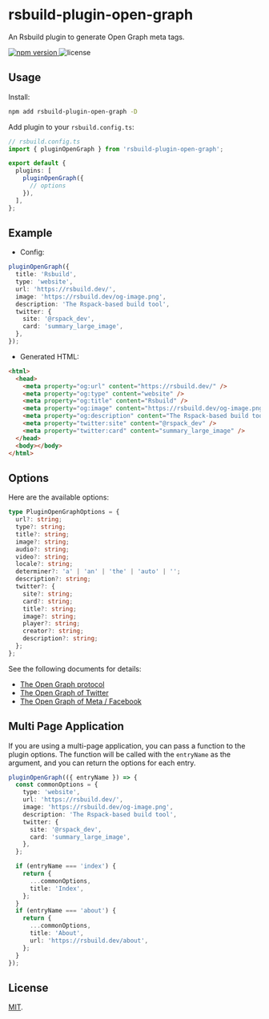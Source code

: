 # rsbuild-plugin-open-graph

An Rsbuild plugin to generate Open Graph meta tags.

<p>
  <a href="https://npmjs.com/package/rsbuild-plugin-open-graph">
   <img src="https://img.shields.io/npm/v/rsbuild-plugin-open-graph?style=flat-square&colorA=564341&colorB=EDED91" alt="npm version" />
  </a>
    <img src="https://img.shields.io/badge/License-MIT-blue.svg?style=flat-square&colorA=564341&colorB=EDED91" alt="license" />
</p>

## Usage

Install:

```bash
npm add rsbuild-plugin-open-graph -D
```

Add plugin to your `rsbuild.config.ts`:

```ts
// rsbuild.config.ts
import { pluginOpenGraph } from 'rsbuild-plugin-open-graph';

export default {
  plugins: [
    pluginOpenGraph({
      // options
    }),
  ],
};
```

## Example

- Config:

```ts
pluginOpenGraph({
  title: 'Rsbuild',
  type: 'website',
  url: 'https://rsbuild.dev/',
  image: 'https://rsbuild.dev/og-image.png',
  description: 'The Rspack-based build tool',
  twitter: {
    site: '@rspack_dev',
    card: 'summary_large_image',
  },
});
```

- Generated HTML:

```html
<html>
  <head>
    <meta property="og:url" content="https://rsbuild.dev/" />
    <meta property="og:type" content="website" />
    <meta property="og:title" content="Rsbuild" />
    <meta property="og:image" content="https://rsbuild.dev/og-image.png" />
    <meta property="og:description" content="The Rspack-based build tool" />
    <meta property="twitter:site" content="@rspack_dev" />
    <meta property="twitter:card" content="summary_large_image" />
  </head>
  <body></body>
</html>
```

## Options

Here are the available options:

```ts
type PluginOpenGraphOptions = {
  url?: string;
  type?: string;
  title?: string;
  image?: string;
  audio?: string;
  video?: string;
  locale?: string;
  determiner?: 'a' | 'an' | 'the' | 'auto' | '';
  description?: string;
  twitter?: {
    site?: string;
    card?: string;
    title?: string;
    image?: string;
    player?: string;
    creator?: string;
    description?: string;
  };
};
```

See the following documents for details:

- [The Open Graph protocol](https://ogp.me/)
- [The Open Graph of Twitter](https://developer.twitter.com/en/docs/twitter-for-websites/cards/overview/abouts-cards)
- [The Open Graph of Meta / Facebook](https://developers.facebook.com/docs/sharing/webmasters)

## Multi Page Application

If you are using a multi-page application, you can pass a function to the plugin options. The function will be called with the `entryName` as the argument, and you can return the options for each entry.

```ts
pluginOpenGraph(({ entryName }) => {
  const commonOptions = {
    type: 'website',
    url: 'https://rsbuild.dev/',
    image: 'https://rsbuild.dev/og-image.png',
    description: 'The Rspack-based build tool',
    twitter: {
      site: '@rspack_dev',
      card: 'summary_large_image',
    },
  };

  if (entryName === 'index') {
    return {
      ...commonOptions,
      title: 'Index',
    };
  }
  if (entryName === 'about') {
    return {
      ...commonOptions,
      title: 'About',
      url: 'https://rsbuild.dev/about',
    };
  }
});
```

## License

[MIT](./LICENSE).
